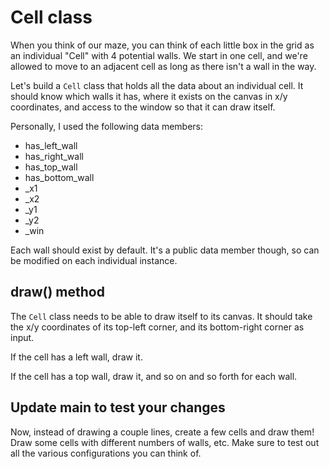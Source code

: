 # Cell class

When you think of our maze, you can think of each little box in the grid as an individual "Cell" with 4 potential walls. We start in one cell, and we're allowed to move to an adjacent cell as long as there isn't a wall in the way.

Let's build a `Cell` class that holds all the data about an individual cell. It should know which walls it has, where it exists on the canvas in x/y coordinates, and access to the window so that it can draw itself.

Personally, I used the following data members:

* has_left_wall
* has_right_wall
* has_top_wall
* has_bottom_wall
* _x1
* _x2
* _y1
* _y2
* _win

Each wall should exist by default. It's a public data member though, so can be modified on each individual instance.

## draw() method

The `Cell` class needs to be able to draw itself to its canvas. It should take the x/y coordinates of its top-left corner, and its bottom-right corner as input.

If the cell has a left wall, draw it.

If the cell has a top wall, draw it, and so on and so forth for each wall.

## Update main to test your changes

Now, instead of drawing a couple lines, create a few cells and draw them! Draw some cells with different numbers of walls, etc. Make sure to test out all the various configurations you can think of.
